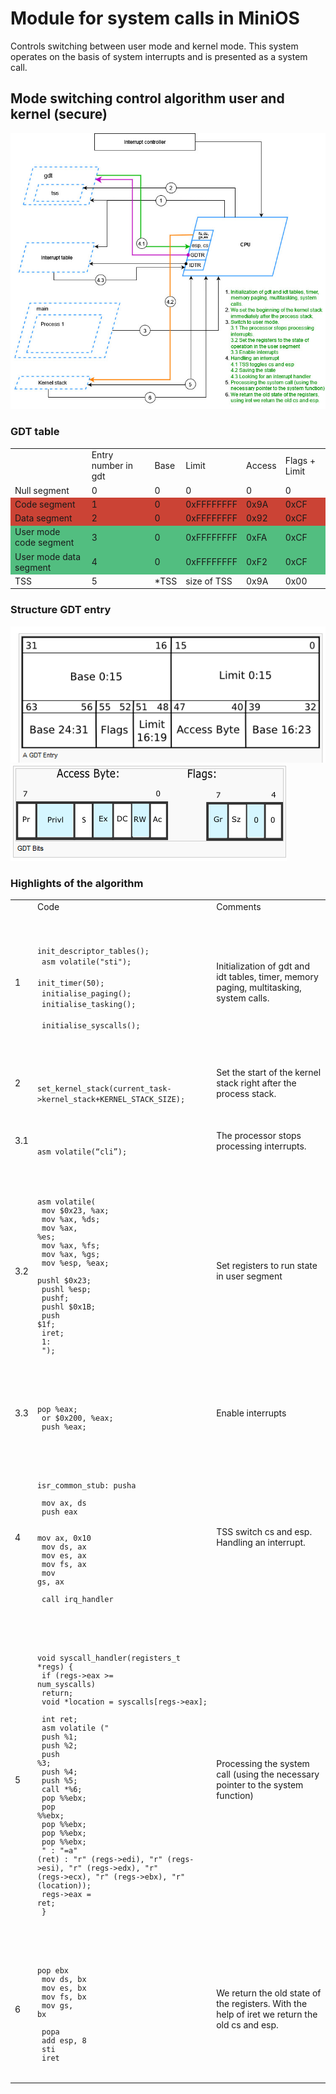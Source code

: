 # Module for system calls in MiniOS

Controls switching between user mode and kernel mode. This system operates on the basis of system interrupts and is presented as a system call.

## Mode switching control algorithm user and kernel (secure)

![](/images/alg.jpg)

### GDT table

<table>
<tr>
<td>

</td>
<td>
Entry number in gdt
</td>
<td>
Base
</td>
<td>
Limit
</td>
<td>
Access
</td>
<td>
Flags + Limit
</td>
</tr>

<tr>
<td>
Null segment
</td>
<td>
0
</td>
<td>
0
</td>
<td>
0
</td>
<td>
0
</td>
<td>
0
</td>
</tr>

<tr bgcolor="#cb4335">
<td>
Code segment
</td>
<td>
1
</td>
<td>
0
</td>
<td>
0xFFFFFFFF
</td>
<td>
0x9A
</td>
<td>
0xCF
</td>
</tr>

<tr bgcolor="#cb4335">
<td>
Data segment
</td>
<td>
2
</td>
<td>
0
</td>
<td>
0xFFFFFFFF
</td>
<td>
0x92
</td>
<td>
0xCF
</td>
</tr>

<tr bgcolor="#52be80">
<td>
User mode code segment
</td>
<td>
3
</td>
<td>
0
</td>
<td>
0xFFFFFFFF
</td>
<td>
0xFA
</td>
<td>
0xCF
</td>
</tr>

<tr bgcolor="#52be80">
<td>
User mode data segment
</td>
<td>
4
</td>
<td>
0
</td>
<td>
0xFFFFFFFF
</td>
<td>
0xF2
</td>
<td>
0xCF
</td>
</tr>

<tr>
<td>
TSS
</td>
<td>
5
</td>
<td>
*TSS
</td>
<td>
size of TSS
</td>
<td>
0x9A
</td>
<td>
0x00
</td>
</tr>

</table>

### Structure GDT entry

![](/images/struct_gdt1.png)
![](/images/struct_gdt2.png)

### Highlights of the algorithm

<table>
<tr>
<td>

</td>
<td>
Code
</td>
<td>
Comments
</td>
</tr>

<tr>
<td>
1
</td>
<td>
<code>

init_descriptor_tables(); <br>
asm volatile("sti"); <br>
init_timer(50); <br>
initialise_paging(); <br>
initialise_tasking(); <br>
initialise_syscalls(); <br>
</code>
</td>
<td>
Initialization of gdt and idt tables, timer, memory paging, multitasking, system calls. 
</td>
</tr>

<tr>
<td>
2
</td>
<td>
<code>

set_kernel_stack(current_task->kernel_stack+KERNEL_STACK_SIZE);
</code>
</td>
<td>
Set the start of the kernel stack right after the process stack. 
</td>
</tr>

<tr>
<td>
3.1
</td>
<td>
<code>

asm volatile(“cli”);
</code>
</td>
<td>
The processor stops processing interrupts.
</td>
</tr>

<tr>
<td>
3.2
</td>
<td>
<code>

asm volatile(  <br>
      mov $0x23, %ax;  <br>
      mov %ax, %ds;  <br>
      mov %ax, %es;  <br>
      mov %ax, %fs;  <br>
      mov %ax, %gs;  <br>
      mov %esp, %eax;  <br>
      pushl $0x23;  <br>
      pushl %esp;  <br>
      pushf;  <br>
      pushl $0x1B;  <br>
      push $1f;  <br>
      iret;  <br>
    1:  <br>
      ");

</code>
</td>
<td>
Set registers to run state in user segment
</td>
</tr>

<tr>
<td>
3.3
</td>
<td>
<code>

pop %eax;  <br>
or $0x200, %eax;  <br>
push %eax; 

</code>
</td>
<td>
Enable interrupts
</td>
</tr>

<tr>
<td>
4
</td>
<td>
<code>

isr_common_stub:
    pusha  <br>
     <br>
    mov ax, ds  <br>
    push eax   <br>
     <br>
    mov ax, 0x10  <br>
    mov ds, ax  <br>
    mov es, ax  <br>
    mov fs, ax  <br>
    mov gs, ax  <br>
     <br>
    call irq_handler

</code>
</td>
<td>
TSS switch cs and esp. Handling an interrupt.
</td>
</tr>

<tr>
<td>
5
</td>
<td>
<code>

void syscall_handler(registers_t *regs) {  <br>
    if (regs->eax >= num_syscalls)  <br>
        return;  <br>
    void *location = syscalls[regs->eax];  <br>
    int ret;  <br>
    asm volatile ("  <br>
      push %1;  <br>
      push %2;  <br>
      push %3;  <br>
      push %4;  <br>
      push %5;  <br>
      call *%6;  <br>
      pop %%ebx;  <br>
      pop %%ebx;  <br>
      pop %%ebx;  <br>
      pop %%ebx;  <br>
      pop %%ebx;  <br>
    " : "=a" (ret) : "r" (regs->edi), "r"  (regs->esi), "r" (regs->edx), "r" (regs->ecx), "r" (regs->ebx), "r" (location)); <br>
    regs->eax = ret; <br>
}


</code>
</td>
<td>
Processing the system call (using the necessary pointer to the system function)
</td>
</tr>

<tr>
<td>
6
</td>
<td>
<code>

pop ebx  <br>
    mov ds, bx  <br>
    mov es, bx  <br>
    mov fs, bx  <br>
    mov gs, bx  <br>
     <br>
    popa  <br>
    add esp, 8  <br>
    sti  <br>
    iret  <br>

</code>
</td>
<td>
We return the old state of the registers. With the help of iret we return the old cs and esp.
</td>
</tr>
</table>

